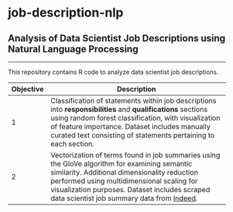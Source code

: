 # job-description-nlp
## Analysis of Data Scientist Job Descriptions using Natural Language Processing
***
This repository contains R code to analyze data scientist job descriptions. 

Objective | Description
--------- | -----------
1 |  Classification of statements within job descriptions into **responsibilities** and **qualifications** sections using random forest classification, with visualization of feature importance. Dataset includes manually curated text consisting of statements pertaining to each section. 
2 |  Vectorization of terms found in job summaries using the GloVe algorithm for examining semantic similarity. Additional dimensionality reduction performed using multidimensional scaling for visualization purposes. Dataset includes scraped data scientist job summary data from [Indeed](indeed.com).   
